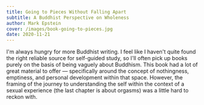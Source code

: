 ```yaml
---
title: Going to Pieces Without Falling Apart
subtitle: A Buddhist Perspective on Wholeness
author: Mark Epstein
cover: /images/book-going-to-pieces.jpg
date: 2020-11-21
---
```


I'm always hungry for more Buddhist writing. I feel like I haven't quite found the right reliable source for self-guided study, so I'll often pick up books purely on the basis of being vaguely about Buddhism. This book had a lot of great material to offer — specifically around the concept of nothingness, emptiness, and personal development within that space. However, the framing of the journey to understanding the self within the context of a sexual experience (the last chapter is about orgasms) was a little hard to reckon with.